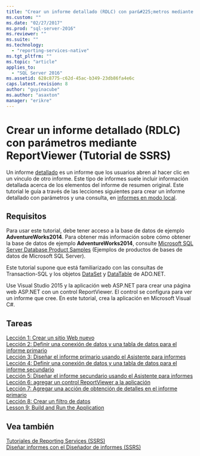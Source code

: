 ```yaml
---
title: "Crear un informe detallado (RDLC) con par&#225;metros mediante ReportViewer (Tutorial de SSRS) | Microsoft Docs"
ms.custom: ""
ms.date: "02/27/2017"
ms.prod: "sql-server-2016"
ms.reviewer: ""
ms.suite: ""
ms.technology: 
  - "reporting-services-native"
ms.tgt_pltfrm: ""
ms.topic: "article"
applies_to: 
  - "SQL Server 2016"
ms.assetid: 628c8775-c62d-45ac-b349-23db86fa4e6c
caps.latest.revision: 8
author: "guyinacube"
ms.author: "asaxton"
manager: "erikre"
---
```

# Crear un informe detallado (RDLC) con par&#225;metros mediante ReportViewer (Tutorial de SSRS)
Un informe [detallado](http://technet.microsoft.com/library/ff519554.aspx) es un informe que los usuarios abren al hacer clic en un vínculo de otro informe. Este tipo de informes suele incluir información detallada acerca de los elementos del informe de resumen original. Este tutorial le guía a través de las lecciones siguientes para crear un informe detallado con parámetros y una consulta, en [informes en modo local](http://msdn.microsoft.com/library/ff487969.aspx).  
  
## Requisitos  
Para usar este tutorial, debe tener acceso a la base de datos de ejemplo **AdventureWorks2014**. Para obtener más información sobre cómo obtener la base de datos de ejemplo **AdventureWorks2014**, consulte [Microsoft SQL Server Database Product Samples](http://msftdbprodsamples.codeplex.com/) (Ejemplos de productos de bases de datos de Microsoft SQL Server).  
  
Este tutorial supone que está familiarizado con las consultas de Transaction-SQL y los objetos [DataSet](https://msdn.microsoft.com/library/system.data.dataset.aspx) y [DataTable](http://msdn.microsoft.com/library/system.data.datatable.aspx) de ADO.NET.  
  
Use Visual Studio 2015 y la aplicación web ASP.NET para crear una página web ASP.NET con un control ReportViewer. El control se configura para ver un informe que cree. En este tutorial, crea la aplicación en Microsoft Visual C#.  
  
## Tareas  
[Lección 1: Crear un sitio Web nuevo](../reporting-services/lesson-1-create-a-new-web-site.md)  
[Lección 2: Definir una conexión de datos y una tabla de datos para el informe primario](../reporting-services/lesson-2-define-a-data-connection-and-data-table-for-parent-report.md)  
[Lección 3: Diseñar el informe primario usando el Asistente para informes](../reporting-services/lesson-3-design-the-parent-report-using-the-report-wizard.md)  
[Lección 4: Definir una conexión de datos y una tabla de datos para el informe secundario](../reporting-services/lesson-4-define-a-data-connection-and-data-table-for-child-report.md)  
[Lección 5: Diseñar el informe secundario usando el Asistente para informes](../reporting-services/lesson-5-design-the-child-report-using-the-report-wizard.md)  
[Lección 6: agregar un control ReportViewer a la aplicación](../reporting-services/lesson-6-add-a-reportviewer-control-to-the-application.md)  
[Lección 7: Agregar una acción de obtención de detalles en el informe primario](../reporting-services/lesson-7-add-drillthrough-action-on-parent-report.md)  
[Lección 8: Crear un filtro de datos](../reporting-services/lesson-8-create-a-data-filter.md)  
[Lesson 9: Build and Run the Application](../reporting-services/lesson-9-build-and-run-the-application.md)  
  
## Vea también  
[Tutoriales de Reporting Services &#40;SSRS&#41;](../reporting-services/reporting-services-tutorials-ssrs.md)  
[Diseñar informes con el Diseñador de informes &#40;SSRS&#41;](../reporting-services/tools/design-reports-with-report-designer-ssrs.md)  
  
